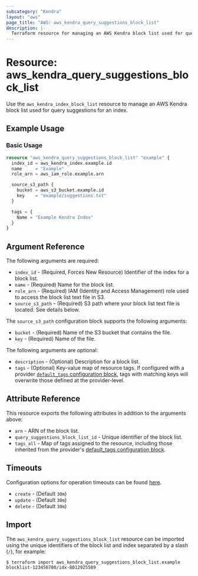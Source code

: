 ```yaml
---
subcategory: "Kendra"
layout: "aws"
page_title: "AWS: aws_kendra_query_suggestions_block_list"
description: |-
  Terraform resource for managing an AWS Kendra block list used for query suggestions for an index
---
```


# Resource: aws_kendra_query_suggestions_block_list

Use the `aws_kendra_index_block_list` resource to manage an AWS Kendra block list used for query suggestions for an index.

## Example Usage

### Basic Usage

```terraform
resource "aws_kendra_query_suggestions_block_list" "example" {
  index_id = aws_kendra_index.example.id
  name     = "Example"
  role_arn = aws_iam_role.example.arn

  source_s3_path {
    bucket = aws_s3_bucket.example.id
    key    = "example/suggestions.txt"
  }

  tags = {
    Name = "Example Kendra Index"
  }
}
```

## Argument Reference

The following arguments are required:

* `index_id` - (Required, Forces New Resource) Identifier of the index for a block list.
* `name` - (Required) Name for the block list.
* `role_arn` - (Required) IAM (Identity and Access Management) role used to access the block list text file in S3.
* `source_s3_path` - (Required) S3 path where your block list text file is located. See details below.

The `source_s3_path` configuration block supports the following arguments:

* `bucket` - (Required) Name of the S3 bucket that contains the file.
* `key` - (Required) Name of the file.

The following arguments are optional:

* `description` - (Optional) Description for a block list.
* `tags` - (Optional) Key-value map of resource tags. If configured with a provider [`default_tags` configuration block](https://registry.terraform.io/providers/hashicorp/aws/latest/docs#default_tags-configuration-block), tags with matching keys will overwrite those defined at the provider-level.

## Attribute Reference

This resource exports the following attributes in addition to the arguments above:

* `arn` - ARN of the block list.
* `query_suggestions_block_list_id` - Unique identifier of the block list.
* `tags_all` - Map of tags assigned to the resource, including those inherited from the provider's [default_tags configuration block](https://registry.terraform.io/providers/hashicorp/aws/latest/docs#default_tags-configuration-block).

## Timeouts

Configuration options for operation timeouts can be found [here](https://developer.hashicorp.com/terraform/language/resources/syntax#operation-timeouts).

* `create` - (Default `30m`)
* `update` - (Default `30m`)
* `delete` - (Default `30m`)

## Import

The `aws_kendra_query_suggestions_block_list` resource can be imported using the unique identifiers of the block list and index separated by a slash (`/`), for example:

```
$ terraform import aws_kendra_query_suggestions_block_list.example blocklist-123456780/idx-8012925589
```
